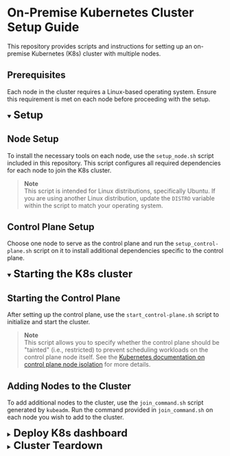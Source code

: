 # On-Premise Kubernetes Cluster Setup Guide

This repository provides scripts and instructions for setting up an on-premise Kubernetes (K8s) cluster with multiple nodes.

<!-- TO CONTINUE: state my sources -->

## Prerequisites

Each node in the cluster requires a Linux-based operating system. Ensure this requirement is met on each node before proceeding with the setup.

<details open>
<summary><b><font size="+2">Setup</font></b></summary>

## Node Setup

To install the necessary tools on each node, use the `setup_node.sh` script included in this repository. This script configures all required dependencies for each node to join the K8s cluster.

> **Note**  
> This script is intended for Linux distributions, specifically Ubuntu. If you are using another Linux distribution, update the `DISTRO` variable within the script to match your operating system.

## Control Plane Setup

Choose one node to serve as the control plane and run the `setup_control-plane.sh` script on it to install additional dependencies specific to the control plane.

</details>

<details open>
<summary><b><font size="+2">Starting the K8s cluster</font></b></summary>

## Starting the Control Plane

After setting up the control plane, use the `start_control-plane.sh` script to initialize and start the cluster.

> **Note**  
> This script allows you to specify whether the control plane should be "tainted" (i.e., restricted) to prevent scheduling workloads on the control plane node itself. See the [Kubernetes documentation on control plane node isolation](https://kubernetes.io/docs/setup/production-environment/tools/kubeadm/create-cluster-kubeadm/#control-plane-node-isolation) for more details.

## Adding Nodes to the Cluster

To add additional nodes to the cluster, use the `join_command.sh` script generated by `kubeadm`. Run the command provided in `join_command.sh` on each node you wish to add to the cluster.

</details>

<details>
<summary><b><font size="+2">Deploy K8s dashboard</font></b></summary>
</br>

This section refers to the subfolder name `dashboard`. With it you will be able to deploy the [K8s dashboard](https://github.com/kubernetes/dashboard/tree/master) useful for monitoring the cluster in terms of memory consumption, deployments, ... .

Use the `dashboard_deployment.sh` script to deploy the dashboard onto your cluster. This should generate a bearer token (cf. [K8s documentation](https://kubernetes.io/docs/reference/access-authn-authz/authentication/)) for an admin account as `./bearer-token.tk`.

<!-- TO CONTINUE: with port forwarding and delete deployement -->

</details>

<details>
<summary><b><font size="+2">Cluster Teardown</font></b></summary>

To remove nodes and tear down the on-premise K8s cluster, follow these steps for each node, starting with the worker nodes and ending with the control plane node.

### Step 1: Drain and Delete a Node \[CONTROL PLANE\]

On the control plane node, use the `drain_and_delete_node.sh` script to safely drain and remove a specific node from the cluster. The script will prompt you to input the name of the node to remove.

### Step 2: Cleanup \[REMOVED NODE\]

On each node removed from the cluster, run the `cleanup.sh` script to clean up any residual configuration and prepare the node for future use or re-joining.

</details>